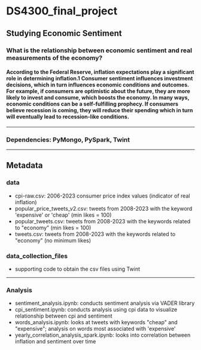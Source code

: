# DS4300_final_project
## Studying Economic Sentiment
### What is the relationship between economic sentiment and real measurements of the economy? 
#### According to the Federal Reserve, inflation expectations play a significant role in determining inflation.1 Consumer sentiment influences investment decisions, which in turn influences economic conditions and outcomes. For example, if consumers are optimistic about the future, they are more likely to invest and consume, which boosts the economy. In many ways, economic conditions can be a self-fulfilling prophecy. If consumers believe recession is coming, they will reduce their spending which in turn will eventually lead to recession-like conditions.
---
### Dependencies: PyMongo, PySpark, Twint 
---
## Metadata 
### data  
- cpi-raw.csv: 2006-2023 consumer price index values (indicator of real inflation) 
- popular_price_tweets_v2.csv: tweets from 2008-2023 with the keyword 'expensive' or 'cheap' (min likes = 100) 
- popular_tweets.csv: tweets from 2008-2023 with the keywords related to "economy" (min likes = 100) 
- tweets.csv: tweets from 2008-2023 with the keywords related to "economy" (no minimum likes) 

### data_collection_files 
- supporting code to obtain the csv files using Twint 
---
### Analysis 
- sentiment_analysis.ipynb: conducts sentiment analysis via VADER library 
- cpi_sentiment.ipynb: conducts analysis using cpi data to visualize relationship between cpi and sentiment 
- words_analysis.ipynb: looks at tweets with keywords "cheap" and "expensive"; analysis on words most associated with 'expensive' 
- yearly_correlation_analysis_spark.ipynb: looks into correlation between inflation and sentiment over time  
